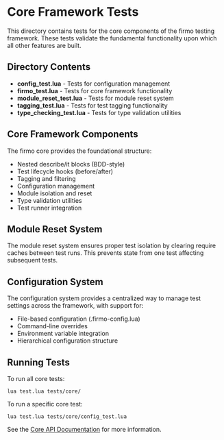 # Core Framework Tests

This directory contains tests for the core components of the firmo testing framework. These tests validate the fundamental functionality upon which all other features are built.

## Directory Contents

- **config_test.lua** - Tests for configuration management
- **firmo_test.lua** - Tests for core framework functionality
- **module_reset_test.lua** - Tests for module reset system
- **tagging_test.lua** - Tests for test tagging functionality
- **type_checking_test.lua** - Tests for type validation utilities

## Core Framework Components

The firmo core provides the foundational structure:

- Nested describe/it blocks (BDD-style)
- Test lifecycle hooks (before/after)
- Tagging and filtering
- Configuration management
- Module isolation and reset
- Type validation utilities
- Test runner integration

## Module Reset System

The module reset system ensures proper test isolation by clearing require caches between test runs. This prevents state from one test affecting subsequent tests.

## Configuration System

The configuration system provides a centralized way to manage test settings across the framework, with support for:

- File-based configuration (.firmo-config.lua)
- Command-line overrides
- Environment variable integration
- Hierarchical configuration structure

## Running Tests

To run all core tests:
```
lua test.lua tests/core/
```

To run a specific core test:
```
lua test.lua tests/core/config_test.lua
```

See the [Core API Documentation](/docs/api/core.md) for more information.